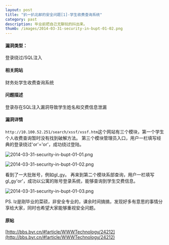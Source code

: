 ```yaml
---
layout: post
title: "扒一扒北邮的安全问题[1]-学生收费查询系统"
category: past
description: 毕业前把自己无聊玩的抖出来。
thumb: /images/2014-03-31-security-in-bupt-01-02.png
---
```


#### 漏洞类型： 

登录绕过/SQL注入

#### 相关网站

财务处学生收费查询系统

#### 问题描述

登录存在SQL注入漏洞导致学生姓名和交费信息泄漏

#### 漏洞详情

`http://10.100.52.251/search/xssf/xssf.htm`这个网站有三个模块，第一个学生个人收费查询暂时没有找到破解方法。 
第三个模块管理员入口，用户一栏填写经典的登录绕过'or'='or'，成功绕过登陆。 

![2014-03-31-security-in-bupt-01-01.png](//dn-johnwong.qbox.me/images/2014-03-31-security-in-bupt-01-01.png)

![2014-03-31-security-in-bupt-01-02.png](//dn-johnwong.qbox.me/images/2014-03-31-security-in-bupt-01-02.png)

看到了一大批账号，例如gl_gy。 
再来到第二个模块系部查询，用户一栏填写gl_gy'or'，成功以公寓的账号登录系统，能够查询到学生交费信息。 

![2014-03-31-security-in-bupt-01-03.png](//dn-johnwong.qbox.me/images/2014-03-31-security-in-bupt-01-03.png)
  
PS. lz是刚毕业的菜硕，非安全专业的，课余时间搞搞，发现好多有意思的事情分享给大家，同时也希望大家能够重视安全问题。 

#### 原帖

[http://bbs.byr.cn/#!article/WWWTechnology/24212](http://bbs.byr.cn/#!article/WWWTechnology/24212)